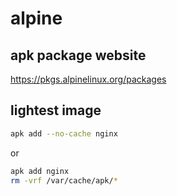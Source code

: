 
# alpine
## apk package website
https://pkgs.alpinelinux.org/packages
## lightest image
```bash
apk add --no-cache nginx
```
or
```bash
apk add nginx
rm -vrf /var/cache/apk/*
```
